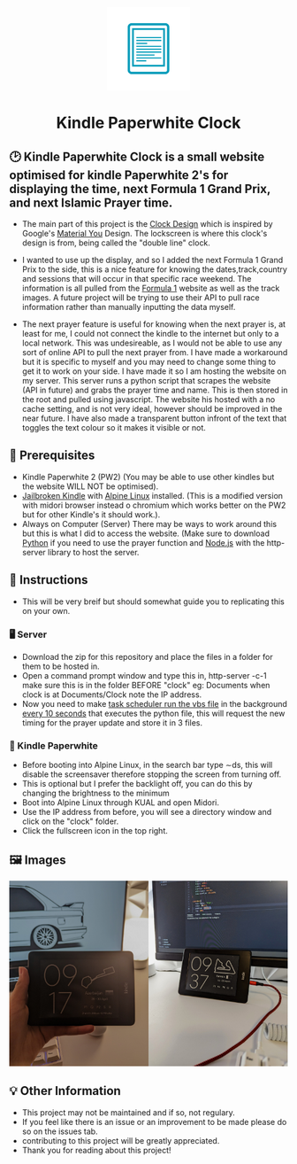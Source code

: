 <!-- markdownlint-disable-next-line -->
<p align="center">
  <img width="150" src="kindle.png" alt="Kindle Paperwhite Logo"></a>
<h1 align="center">Kindle Paperwhite Clock</h1>

## **🕑 Kindle Paperwhite Clock** is a small website optimised for kindle Paperwhite 2's for displaying the time, next Formula 1 Grand Prix, and next Islamic Prayer time.

- The main part of this project is the [Clock Design](/images/pixel-lockscreen-clock.png) which is inspired by Google's [Material You](https://material.io/blog/announcing-material-you) Design. The lockscreen is where this clock's design is from, being called the "double line" clock.

- I wanted to use up the display, and so I added the next Formula 1 Grand Prix to the side, this is a nice feature for knowing the dates,track,country and sessions that will occur in that specific race weekend. The information is all pulled from the [Formula 1](https://www.formula1.com/en/racing/2023.html) website as well as the track images. A future project will be trying to use their API to pull race information rather than manually inputting the data myself.

- The next prayer feature is useful for knowing when the next prayer is, at least for me, I could not connect the kindle to the internet but only to a local network. This was undesireable, as I would not be able to use any sort of online API to pull the next prayer from. I have made a workaround but it is specific to myself and you may need to change some thing to get it to work on your side. I have made it so I am hosting the website on my server. This server runs a python script that scrapes the website (API in future) and grabs the prayer time and name. This is then stored in the root and pulled using javascript. The website his hosted with a no cache setting, and is not very ideal, however should be improved in the near future. I have also made a transparent button infront of the text that toggles the text colour so it makes it visible or not.




## 🔑 Prerequisites

- Kindle Paperwhite 2 (PW2) (You may be able to use other kindles but the website WILL NOT be optimised).
- [Jailbroken Kindle](https://www.mobileread.com/forums/showthread.php?t=346037) with [Alpine Linux](https://github.com/thomaspreece/alpine_kindle/) installed. (This is a modified version with midori browser instead o chromium which works better on the PW2 but for other Kindle's it should work.).
- Always on Computer (Server) There may be ways to work around this but this is what I did to access the website. (Make sure to download [Python](https://www.python.org/) if you need to use the prayer function and [Node.js](https://nodejs.org/en) with the http-server library to host the server.




## 📄 Instructions

- This will be very breif but should somewhat guide you to replicating this on your own.


### 🖥️ Server

- Download the zip for this repository and place the files in a folder for them to be hosted in.
- Open a command prompt window and type this in, http-server -c-1 make sure this is in the folder BEFORE "clock" eg: Documents when clock is at Documents/Clock note the IP address.
- Now you need to make [task scheduler run the vbs file](/images/vbs-task-scheduler) in the background [every 10 seconds](https://superuser.com/questions/293445/windows-task-scheduler-schedule-task-to-run-once-every-10-seconds) that executes the python file, this will request the new timing for the prayer update and store it in 3 files.


### 📖 Kindle Paperwhite

- Before booting into Alpine Linux, in the search bar type ∼ds, this will disable the screensaver therefore stopping the screen from turning off.
- This is optional but I prefer the backlight off, you can do this by changing the brightness to the minimum
- Boot into Alpine Linux through KUAL and open Midori.
- Use the IP address from before, you will see a directory window and click on the "clock" folder.
- Click the fullscreen icon in the top right.




## 🖼️ Images
<img src="/images/with-prayer.jpg" width="50%"><img src="/images/without-prayer.jpg" width="50%">




## 💡 Other Information

- This project may not be maintained and if so, not regulary.
- If you feel like there is an issue or an improvement to be made please do so on the issues tab.
- contributing to this project will be greatly appreciated.
- Thank you for reading about this project!
